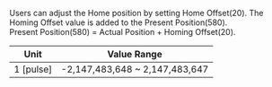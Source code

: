 Users can adjust the Home position by setting Home Offset(20). The Homing Offset value is added to the Present Position(580).  
Present Position(580) = Actual Position + Homing Offset(20).

|   Unit    |          Value Range           |
|:---------:|:------------------------------:|
| 1 [pulse] | -2,147,483,648 ~ 2,147,483,647 |
